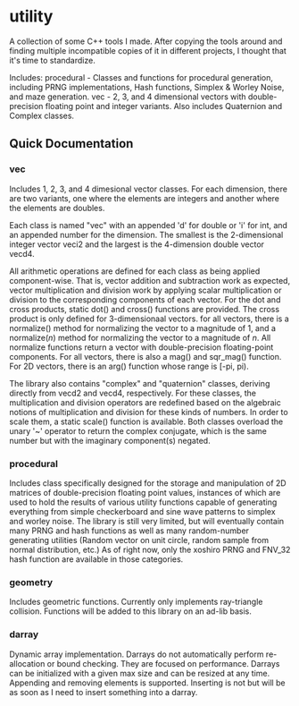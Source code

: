 # utility
A collection of some C++ tools I made. After copying the tools around and finding multiple incompatible copies of it in different projects, I thought that it's time to standardize.

Includes:
procedural - Classes and functions for procedural generation, including PRNG implementations, Hash functions, Simplex & Worley Noise, and maze generation.
vec - 2, 3, and 4 dimensional vectors with double-precision floating point and integer variants. Also includes Quaternion and Complex classes.

## Quick Documentation
### vec
Includes 1, 2, 3, and 4 dimesional vector classes. For each dimension, there are two variants, one where the elements are integers and another where the elements are doubles.

Each class is named "vec" with an appended 'd' for double or 'i' for int, and an appended number for the dimension. The smallest is the 2-dimensional integer vector veci2 and the largest is the 4-dimension double vector vecd4.

All arithmetic operations are defined for each class as being applied component-wise. That is, vector addition and subtraction work as expected, vector multiplication and division work by applying scalar multiplication or division to the corresponding components of each vector. For the dot and cross products, static dot() and cross() functions are provided. The cross product is only defined for 3-dimensionaal vectors. for all vectors, there is a normalize() method for normalizing the vector to a magnitude of 1, and a normalize(*n*) method for normalizing the vector to a magnitude of *n*. All normalize functions return a vector with double-precision floating-point components. For all vectors, there is also a mag() and sqr_mag() function. For 2D vectors, there is an arg() function whose range is \[-pi, pi).

The library also contains "complex" and "quaternion" classes, deriving directly from vecd2 and vecd4, respectively. For these classes, the multiplication and division operators are redefined based on the algebraic notions of multiplication and division for these kinds of numbers. In order to scale them, a static scale() function is available. Both classes overload the unary '~' operator to return the complex conjugate, which is the same number but with the imaginary component(s) negated.

### procedural
Includes class specifically designed for the storage and manipulation of 2D matrices of double-precision floating point values, instances of which are used to hold the results of various utility functions capable of generating everything from simple checkerboard and sine wave patterns to simplex and worley noise. The library is still very limited, but will eventually contain many PRNG and hash functions as well as many random-number generating utilities (Random vector on unit circle, random sample from normal distribution, etc.) As of right now, only the xoshiro PRNG and FNV_32 hash function are available in those categories.

### geometry
Includes geometric functions. Currently only implements ray-triangle collision. Functions will be added to this library on an ad-lib basis.

### darray
Dynamic array implementation. Darrays do not automatically perform re-allocation or bound checking. They are focused on performance. Darrays can be initialized with a given max size and can be resized at any time. Appending and removing elements is supported. Inserting is not but will be as soon as I need to insert something into a darray.
